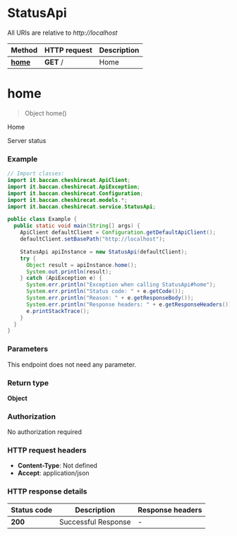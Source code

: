 # StatusApi

All URIs are relative to *http://localhost*

| Method | HTTP request | Description |
|------------- | ------------- | -------------|
| [**home**](StatusApi.md#home) | **GET** / | Home |


<a id="home"></a>
# **home**
> Object home()

Home

Server status

### Example
```java
// Import classes:
import it.baccan.cheshirecat.ApiClient;
import it.baccan.cheshirecat.ApiException;
import it.baccan.cheshirecat.Configuration;
import it.baccan.cheshirecat.models.*;
import it.baccan.cheshirecat.service.StatusApi;

public class Example {
  public static void main(String[] args) {
    ApiClient defaultClient = Configuration.getDefaultApiClient();
    defaultClient.setBasePath("http://localhost");

    StatusApi apiInstance = new StatusApi(defaultClient);
    try {
      Object result = apiInstance.home();
      System.out.println(result);
    } catch (ApiException e) {
      System.err.println("Exception when calling StatusApi#home");
      System.err.println("Status code: " + e.getCode());
      System.err.println("Reason: " + e.getResponseBody());
      System.err.println("Response headers: " + e.getResponseHeaders());
      e.printStackTrace();
    }
  }
}
```

### Parameters
This endpoint does not need any parameter.

### Return type

**Object**

### Authorization

No authorization required

### HTTP request headers

 - **Content-Type**: Not defined
 - **Accept**: application/json

### HTTP response details
| Status code | Description | Response headers |
|-------------|-------------|------------------|
| **200** | Successful Response |  -  |

